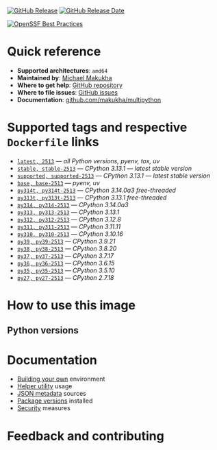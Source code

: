 [![GitHub Release](https://img.shields.io/github/v/tag/makukha/multipython?label=release)](https://github.com/makukha/multipython) [![GitHub Release Date](https://img.shields.io/github/release-date/makukha/multipython?label=release%20date)](https://github.com/makukha/multipython)

[![OpenSSF Best Practices](https://www.bestpractices.dev/projects/9755/badge)](https://www.bestpractices.dev/projects/9755)

<!-- docsub: begin -->
<!-- docsub: include docs/part/features.md -->
<!-- docsub: end -->

# Quick reference

* **Supported architectures**: `amd64`
* **Maintained by**: [Michael Makukha](https://github.com/makukha)
* **Where to get help**: [GitHub repository](https://github.com/makukha/multipython)
* **Where to file issues**: [GitHub issues](https://github.com/makukha/multipython/issues)
* **Documentation**: [github.com/makukha/multipython](https://github.com/makukha/multipython)

# Supported tags and respective `Dockerfile` links

* [`latest, 2513`](https://github.com/makukha/multipython/blob/v2513/Dockerfile) — *all Python versions, pyenv, tox, uv*
* [`stable, stable-2513`](https://github.com/makukha/multipython/blob/v2513/Dockerfile) — *CPython 3.13.1 — latest stable version*
* [`supported, supported-2513`](https://github.com/makukha/multipython/blob/v2513/Dockerfile) — *CPython 3.13.1 — latest stable version*
* [`base, base-2513`](https://github.com/makukha/multipython/blob/v2513/Dockerfile) — *pyenv, uv*
* [`py314t, py314t-2513`](https://github.com/makukha/multipython/blob/v2513/Dockerfile) — *CPython 3.14.0a3 free-threaded*
* [`py313t, py313t-2513`](https://github.com/makukha/multipython/blob/v2513/Dockerfile) — *CPython 3.13.1 free-threaded*
* [`py314, py314-2513`](https://github.com/makukha/multipython/blob/v2513/Dockerfile) — *CPython 3.14.0a3*
* [`py313, py313-2513`](https://github.com/makukha/multipython/blob/v2513/Dockerfile) — *CPython 3.13.1*
* [`py312, py312-2513`](https://github.com/makukha/multipython/blob/v2513/Dockerfile) — *CPython 3.12.8*
* [`py311, py311-2513`](https://github.com/makukha/multipython/blob/v2513/Dockerfile) — *CPython 3.11.11*
* [`py310, py310-2513`](https://github.com/makukha/multipython/blob/v2513/Dockerfile) — *CPython 3.10.16*
* [`py39, py39-2513`](https://github.com/makukha/multipython/blob/v2513/Dockerfile) — *CPython 3.9.21*
* [`py38, py38-2513`](https://github.com/makukha/multipython/blob/v2513/Dockerfile) — *CPython 3.8.20*
* [`py37, py37-2513`](https://github.com/makukha/multipython/blob/v2513/Dockerfile) — *CPython 3.7.17*
* [`py36, py36-2513`](https://github.com/makukha/multipython/blob/v2513/Dockerfile) — *CPython 3.6.15*
* [`py35, py35-2513`](https://github.com/makukha/multipython/blob/v2513/Dockerfile) — *CPython 3.5.10*
* [`py27, py27-2513`](https://github.co-m/makukha/multipython/blob/v2513/Dockerfile) — *CPython 2.7.18*

# How to use this image

<!-- docsub: begin -->
<!-- docsub: include docs/part/basic-usage.md -->
<!-- docsub: end -->


## Python versions

<!-- docsub: begin -->
<!-- docsub: include docs/part/python-versions.md -->
<!-- docsub: end -->


# Documentation

* [Building your own](https://github.com/makukha/multipython?tab=readme-ov-file#build-your-own-environment) environment
* [Helper utility](https://github.com/makukha/multipython?tab=readme-ov-file#cli-helper-utility-py) usage
* [JSON metadata](https://github.com/makukha/multipython?tab=readme-ov-file#json-metadata) sources
* [Package versions](https://github.com/makukha/multipython?tab=readme-ov-file#python-packages) installed
* [Security](https://github.com/makukha/multipython?tab=readme-ov-file#security) measures


# Feedback and contributing

<!-- docsub: begin -->
<!-- docsub: include docs/part/feedback.md -->
<!-- docsub: end -->
